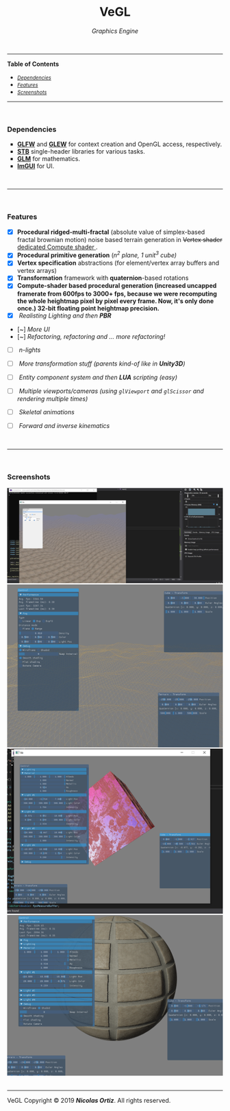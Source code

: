 <h1 align="middle"> VeGL </h1>
<p align="middle"><i> Graphics Engine</i></p>

 &nbsp;
 
<hr>
 
<html>
    <div>
        <nav>
        <p><b><important>Table of Contents</important></b></p>
        <ul type = "disc">
            <li><i><small><a href="#Vendors">Dependencies</a></small></i></li>
            <li><i><small><a href="#Features">Features</a></small></i></li>
            <li><i><small><a href="#Screen-shots">Screenshots</a></small></i></li>
        </ul>
        </nav> 
    </div>
    <hr>
    <br>
    <div id="Vendors">
        <section>
            <h3> Dependencies </h2>
            <ul type = "square">
                <li> <b><important><a href="https://www.glfw.org/">GLFW</a></b></important> and <b><important><a href="http://glew.sourceforge.net/">GLEW</a></b></important> for context creation and OpenGL access, respectively.</li>
                <li> <b><important><a href="https://github.com/nothings/stb">STB</a></b></important> single-header libraries for various tasks. </li>
                <li> <b><important><a href="https://glm.g-truc.net/0.9.9/index.html">GLM</a></b></important> for mathematics. </li>
                <li> <b><important><a href="https://github.com/ocornut/imgui">ImGUI</a></b></important> for UI. </li>
            </ul>
        </section>
    </div>
    <br>
    <hr>
    <br>
    <div id="Features">
        <section>
            <h3> Features </h2>
 
  - [x] <b>Procedural ridged-multi-fractal</b> (absolute value of simplex-based fractal brownian motion) noise based terrain generation in <del>Vertex shader</del> <ins>dedicated Compute shader </ins>.  
  - [x] <b>Procedural primitive generation</b> (<var>n<sup>2</sup> plane, 1 unit<sup>3</sup> cube)
  - [x] <b>Vertex specification</b> abstractions (for element/vertex array buffers and vertex arrays)
  - [x] <b>Transformation</b> framework with <b>quaternion</b>-based rotations
  - [x] <b>Compute-shader based procedural generation (increased uncapped framerate from 600fps to 3000+ fps, because we were recomputing the whole heightmap pixel by pixel every frame. Now, it's only done once.) 32-bit floating point heightmap precision. </b> 
 &nbsp;  
  - [x] <i>  Realisting Lighting and then <b>PBR</b> </i>
  - [~] <i>  More UI </i>
  - [~] <i>  Refactoring, refactoring and &hellip; more refactoring! </i>
  - [ ] <i>  n-lights </i>
  - [ ] <i>  More transformation stuff (parents kind-of like in <b><important>Unity3D</b></important>) </i>
  - [ ] <i>  Entity component system and then <b><important>LUA</b></important> scripting (easy) </i>
  - [ ] <i>  Multiple viewports/cameras (using <code>glViewport</code> and <code>glScissor</code> and rendering multiple times) </i>
  - [ ] <i>  Skeletal animations </i>
  - [ ] <i>  Forward and inverse kinematics </i>
  
       </section>
    </div>
    <br>
    <hr>
    <br>
    <div id="Screen-shots">
        <section>
            <h3> Screenshots </h2>
            <img src="Branding/screenshots/cur 12-27-2019.png" alt="Screenshot 12/27/2019">
            <img src="Branding/screenshots/wire.png" alt="Screenshot 12/28/2019">
            <img src="Branding/screenshots/now2.png" alt="Screenshot 12/29/2019">
            <img src="Branding/screenshots/now3.png" alt="Screenshot 12/29/2019">

       </section>
    </div> 
    <br>
    <hr>
    <footer>
        <p>VeGL Copyright &copy; 2019 <i><b>Nicolas Ortiz</i></b>. All rights reserved.</p>
    </footer>
</html>
